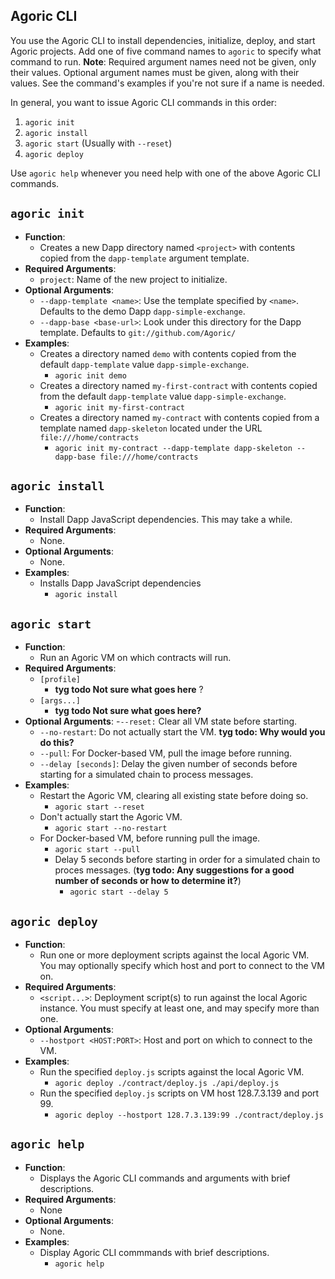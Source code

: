 ## Agoric CLI

You use the Agoric CLI to install dependencies, initialize, deploy, and start Agoric projects. Add one of five command names to `agoric` to specify what command to run. **Note**: Required argument names need not be given, only their values. Optional argument names must be given, along with their values. See the command's examples if you're not sure if a name is needed.

In general, you want to issue Agoric CLI commands in this order:
1. `agoric init`
2. `agoric install`
3. `agoric start` (Usually with `--reset`)
4. `agoric deploy`

Use `agoric help` whenever you need help with one of the above Agoric CLI commands.

## `agoric init`
- **Function**: 
  - Creates a new Dapp directory named `<project>` with contents copied from the `dapp-template` argument template.
- **Required Arguments**:
    - `project`: Name of the new project to initialize.
- **Optional Arguments**:
    - `--dapp-template <name>`: Use the template specified by `<name>`. Defaults to the demo Dapp `dapp-simple-exchange`.
    - `--dapp-base <base-url>`: Look under this directory for the Dapp template. Defaults to `git://github.com/Agoric/`
- **Examples**:
  - Creates a directory named `demo` with contents copied from the default `dapp-template` value `dapp-simple-exchange`.
	- `agoric init demo`
  - Creates a directory named `my-first-contract` with contents copied from the default `dapp-template` value `dapp-simple-exchange`.
	  - `agoric init my-first-contract`
  - Creates a directory named `my-contract` with contents copied from a template named `dapp-skeleton` located under the URL `file:///home/contracts`
	  - `agoric init my-contract --dapp-template dapp-skeleton --dapp-base file:///home/contracts` 

## `agoric install`
- **Function**:
  - Install Dapp JavaScript dependencies. This may take a while.
- **Required Arguments**:
  - None.
- **Optional Arguments**:
  - None.
- **Examples**:
  - Installs Dapp JavaScript dependencies
	- `agoric install`

## `agoric start`
- **Function**:
  - Run an Agoric VM on which contracts will run.
- **Required Arguments**:
  - `[profile]`
	- **tyg todo Not sure what goes here** ?
  - `[args...]`
    - **tyg todo Not sure what goes here?**	
- **Optional Arguments**:
    -`--reset:`  Clear all VM state before starting.
    - `--no-restart`: Do not actually start the VM. **tyg todo: Why
      would you do this?**
    - `--pull`:  For Docker-based VM, pull the image before running.
    - `--delay [seconds]`: Delay the given number of seconds before
      starting for a simulated chain to process messages.
- **Examples**:
  - Restart the Agoric VM, clearing all existing state before doing so.  
    - `agoric start --reset`
  - Don't actually start the Agoric VM.
    - `agoric start --no-restart`
  - For Docker-based VM, before running pull the image.
	  - `agoric start --pull`
    - Delay 5 seconds before starting in order for a simulated chain to
 proces messages. (**tyg todo: Any suggestions for a good number of
 seconds or how to determine it?**)
      - `agoric start --delay 5`

## `agoric deploy`
- **Function**:
  - Run one or more deployment scripts against the local Agoric VM. You may optionally specify which host and port to connect to the VM on.
- **Required Arguments**:
  - `<script...>`: Deployment script(s) to run against the local Agoric instance. You must specify at least one, and may specify more than one. 
- **Optional Arguments**:
  - `--hostport <HOST:PORT>`: Host and port on which to connect to the VM.
- **Examples**:
  - Run the specified `deploy.js` scripts against the local Agoric VM.
    - `agoric deploy ./contract/deploy.js ./api/deploy.js`
  - Run the specified `deploy.js` scripts on VM host 128.7.3.139 and
    port 99.
    - `agoric deploy --hostport 128.7.3.139:99 ./contract/deploy.js`

## `agoric help`
- **Function**:
  - Displays the Agoric CLI commands and arguments with brief descriptions.
- **Required Arguments**:
  - None
- **Optional Arguments**:
  - None.
- **Examples**:
  - Display Agoric CLI commmands with brief descriptions.
    - `agoric help`

